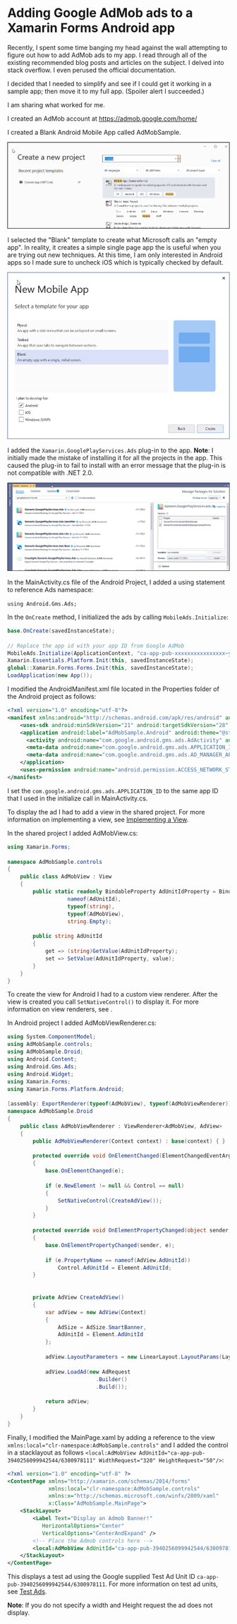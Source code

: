 # Adding Google AdMob ads to a Xamarin Forms Android app

Recently, I spent some time banging my head against the wall attempting to figure out how to add AdMob ads to my app. I read through all of the existing recommended blog posts and articles on the subject. I delved into stack overflow. I even perused the official documentation. 

I decided that I needed to simplify and see if I could get it working in a sample app; then move it to my full app. (Spoiler alert I succeeded.) 

I am sharing what worked for me.

I created an AdMob account at https://admob.google.com/home/

I created a Blank Android Mobile App called AdMobSample.

![Create Mobile app in Visual Studio](images/admob-vs-new-project.png)

I selected the "Blank" template to create what Microsoft calls an "empty app". In reality, it creates a simple single page app the is useful when you are trying out new techniques. At this time, I am only interested in Android apps so I made sure to uncheck iOS which is typically checked by default.

![Create an empty app](images/admob-new-app.png)

I added the `Xamarin.GooglePlayServices.Ads` plug-in to the app. **Note**: I initially made the mistake of installing it for all the projects in the app. This caused the plug-in to fail to install with an error message that the plug-in is not compatible with .NET 2.0.

![Create an empty app](images/admob-google-playservices-ads.png)

In the MainActivity.cs file of the Android Project, I added a using statement to reference Ads namespace:

`using Android.Gms.Ads;`

In the `OnCreate` method, I initialized the ads by calling `MobileAds.Initialize`:

```csharp
base.OnCreate(savedInstanceState);

// Replace the app id with your app ID from Google AdMob
MobileAds.Initialize(ApplicationContext, "ca-app-pub-xxxxxxxxxxxxxxxx~yyyyyyyyyy");
Xamarin.Essentials.Platform.Init(this, savedInstanceState);
global::Xamarin.Forms.Forms.Init(this, savedInstanceState);
LoadApplication(new App());
```

I modified the AndroidManifest.xml file located in the Properties folder of the Android project as follows:

```xml
<?xml version="1.0" encoding="utf-8"?>
<manifest xmlns:android="http://schemas.android.com/apk/res/android" android:versionCode="1" android:versionName="1.0" package="com.companyname.admobsample">
    <uses-sdk android:minSdkVersion="21" android:targetSdkVersion="28" />
    <application android:label="AdMobSample.Android" android:theme="@style/MainTheme">
      <activity android:name="com.google.android.gms.ads.AdActivity" android:configChanges="keyboard|keyboardHidden|orientation|screenLayout|uiMode|screenSize|smallestScreenSize" android:theme="@android:style/Theme.Translucent" />
      <meta-data android:name="com.google.android.gms.ads.APPLICATION_ID" android:value="ca-app-pub-xxxxxxxxxxxxxxxx~yyyyyyyyyy" />
      <meta-data android:name="com.google.android.gms.ads.AD_MANAGER_APP" android:value="true" />
    </application>
    <uses-permission android:name="android.permission.ACCESS_NETWORK_STATE" />
</manifest>
```

I set the `com.google.android.gms.ads.APPLICATION_ID` to the same app ID that I used in the initialize call in MainActivity.cs.

To display the ad I had to add a view in the shared project. For more information on implementing a view, see [Implementing a View](https://docs.microsoft.com/en-us/xamarin/xamarin-forms/app-fundamentals/custom-renderer/view).

In the shared project I added AdMobView.cs:

```csharp
using Xamarin.Forms;

namespace AdMobSample.controls
{
	public class AdMobView : View
	{
		public static readonly BindableProperty AdUnitIdProperty = BindableProperty.Create(
				   nameof(AdUnitId),
				   typeof(string),
				   typeof(AdMobView),
				   string.Empty);

		public string AdUnitId
		{
			get => (string)GetValue(AdUnitIdProperty);
			set => SetValue(AdUnitIdProperty, value);
		}
	}
}
```

To create the view for Android I had to a custom view renderer. After the view is created you call `SetNativeControl()` to display it. For more information on view renderers, see [](https://docs.microsoft.com/en-us/xamarin/xamarin-forms/app-fundamentals/custom-renderer/).

In Android project I added AdMobViewRenderer.cs:

```csharp
using System.ComponentModel;
using AdMobSample.controls;
using AdMobSample.Droid;
using Android.Content;
using Android.Gms.Ads;
using Android.Widget;
using Xamarin.Forms;
using Xamarin.Forms.Platform.Android;

[assembly: ExportRenderer(typeof(AdMobView), typeof(AdMobViewRenderer))]
namespace AdMobSample.Droid
{
	public class AdMobViewRenderer : ViewRenderer<AdMobView, AdView>
	{
		public AdMobViewRenderer(Context context) : base(context) { }

		protected override void OnElementChanged(ElementChangedEventArgs<AdMobView> e)
		{
			base.OnElementChanged(e);

			if (e.NewElement != null && Control == null)
			{
				SetNativeControl(CreateAdView());
			}
		}

		protected override void OnElementPropertyChanged(object sender, PropertyChangedEventArgs e)
		{
			base.OnElementPropertyChanged(sender, e);

			if (e.PropertyName == nameof(AdView.AdUnitId))
				Control.AdUnitId = Element.AdUnitId;
		}

		
		private AdView CreateAdView()
		{
			var adView = new AdView(Context)
			{
				AdSize = AdSize.SmartBanner,
				AdUnitId = Element.AdUnitId
			};

			adView.LayoutParameters = new LinearLayout.LayoutParams(LayoutParams.MatchParent, LayoutParams.MatchParent);

			adView.LoadAd(new AdRequest
							.Builder()
							.Build());

			return adView;
		}
	}
}
```

Finally, I modified the MainPage.xaml by adding a reference to the view `xmlns:local="clr-namespace:AdMobSample.controls"` and I added the control in a stacklayout as follows `<local:AdMobView AdUnitId="ca-app-pub-3940256099942544/6300978111" WidthRequest="320" HeightRequest="50"/>`:

```xml
<?xml version="1.0" encoding="utf-8" ?>
<ContentPage xmlns="http://xamarin.com/schemas/2014/forms"
             xmlns:local="clr-namespace:AdMobSample.controls"
             xmlns:x="http://schemas.microsoft.com/winfx/2009/xaml"
             x:Class="AdMobSample.MainPage">
    <StackLayout>
        <Label Text="Display an Admob Banner!" 
           HorizontalOptions="Center"
           VerticalOptions="CenterAndExpand" />
        <!-- Place the Admob controls here -->
        <local:AdMobView AdUnitId="ca-app-pub-3940256099942544/6300978111" WidthRequest="320" HeightRequest="50"/>
    </StackLayout>
</ContentPage>
```
This displays a test ad using the Google supplied Test Ad Unit ID `ca-app-pub-3940256099942544/6300978111`. For more information on test ad units, see [Test Ads](https://developers.google.com/admob/android/test-ads).

**Note**: If you do not specify a width and Height request the ad does not display.
